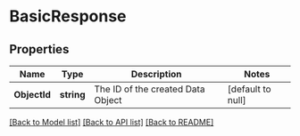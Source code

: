 # BasicResponse

## Properties
Name | Type | Description | Notes
------------ | ------------- | ------------- | -------------
**ObjectId** | **string** | The ID of the created Data Object | [default to null]

[[Back to Model list]](../README.md#documentation-for-models) [[Back to API list]](../README.md#documentation-for-api-endpoints) [[Back to README]](../README.md)


